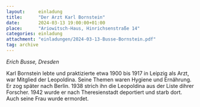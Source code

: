 ```yaml
---
layout:     einladung
title:      "Der Arzt Karl Bornstein"
date:       2024-03-13 19:00:00+01:00
place:      "Ariowitsch-Haus, Hinrichsenstraße 14"
categories: einladung
attachment: "einladungen/2024-03-13-Busse-Bornstein.pdf"
tag: archive
---
```


*Erich Busse, Dresden*

Karl Bornstein lebte und praktizierte etwa 1900 bis 1917 in Leipzig als Arzt, war Mitglied der Leopoldina.
Seine Themen waren Hygiene und Ernährung.
Er zog später nach Berlin.
1938 strich ihn die Leopoldina aus der Liste dihrer Forscher.
1942 wurde er nach Theresienstadt deportiert und starb dort.
Auch seine Frau wurde ermordet.
